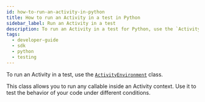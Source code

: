 ```yaml
---
id: how-to-run-an-activity-in-python
title: How to run an Activity in a test in Python
sidebar_label: Run an Activity in a test
description: To run an Activity in a test for Python, use the `ActivityEnvironment` class.
tags:
  - developer-guide
  - sdk
  - python
  - testing
---
```


To run an Activity in a test, use the [`ActivityEnvironment`](https://python.temporal.io/temporalio.testing.ActivityEnvironment.html) class.

This class allows you to run any callable inside an Activity context. Use it to test the behavior of your code under different conditions.
